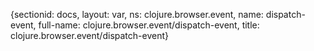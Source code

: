 {sectionid: docs, layout: var, ns: clojure.browser.event, name: dispatch-event, full-name: clojure.browser.event/dispatch-event,
  title: clojure.browser.event/dispatch-event}
